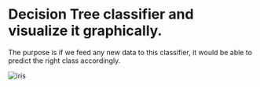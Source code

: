 # Decision Tree classifier and visualize it graphically.

The purpose is if we feed any new data to this classifier, it would be able to
predict the right class accordingly.

![iris](https://user-images.githubusercontent.com/92372552/222923683-dc2e927e-03d2-4eaf-898b-330f62ab2480.jpg)
